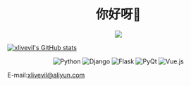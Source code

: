 <h1 align="center">你好呀👋</h1>

<div align="center">

[![](https://img.shields.io/badge/-Blog-orange?style=for-the-badge&color=8B4513&logo=rss&logoColor=white)](https://www.xlivevil.com/)

</div>

[![xlivevil's GitHub stats](https://github-readme-stats.vercel.app/api?username=xlivevil&show_icons=true&hide_title=true&theme=omni&&hide_border=true)](https://github.com/xlivevil)



<div align="center">

![Python](https://img.shields.io/badge/-Python-%233776ab?logo=python&style=for-the-badge&logoColor=white)
![Django](https://img.shields.io/badge/-Django-%23092E20?logo=django&style=for-the-badge&logoColor=white&color=006400)
![Flask](https://img.shields.io/badge/-Flask-%23eeeeee?logo=flask&style=for-the-badge&logoColor=black)
![PyQt](https://img.shields.io/badge/-PyQt-%23092E20?logo=qt&style=for-the-badge&logoColor=white&color=41cd52)
![Vue.js](https://img.shields.io/badge/-Vue.js-%234fc08d?logo=vue.js&style=for-the-badge&logoColor=white)

</div>

E-mail:[xlivevil@aliyun.com](mailto://xlivevil@aliyun.com)


<!--
**xlivevil/xlivevil** is a ✨ _special_ ✨ repository because its `README.md` (this file) appears on your GitHub profile.

Here are some ideas to get you started:

- 🔭 I’m currently working on ...
- 🌱 I’m currently learning ...
- 👯 I’m looking to collaborate on ...
- 🤔 I’m looking for help with ...
- 💬 Ask me about ...
- 📫 How to reach me: ...
- 😄 Pronouns: ...
- ⚡ Fun fact: ...
-->
